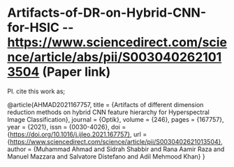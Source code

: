 # Artifacts-of-DR-on-Hybrid-CNN-for-HSIC  -- https://www.sciencedirect.com/science/article/abs/pii/S0030402621013504 (Paper link)

Pl. cite this work as;

@article{AHMAD2021167757,
title = {Artifacts of different dimension reduction methods on hybrid CNN feature hierarchy for Hyperspectral Image Classification},
journal = {Optik},
volume = {246},
pages = {167757},
year = {2021},
issn = {0030-4026},
doi = {https://doi.org/10.1016/j.ijleo.2021.167757},
url = {https://www.sciencedirect.com/science/article/pii/S0030402621013504},
author = {Muhammad Ahmad and Sidrah Shabbir and Rana Aamir Raza and Manuel Mazzara and Salvatore Distefano and Adil Mehmood Khan}
}
